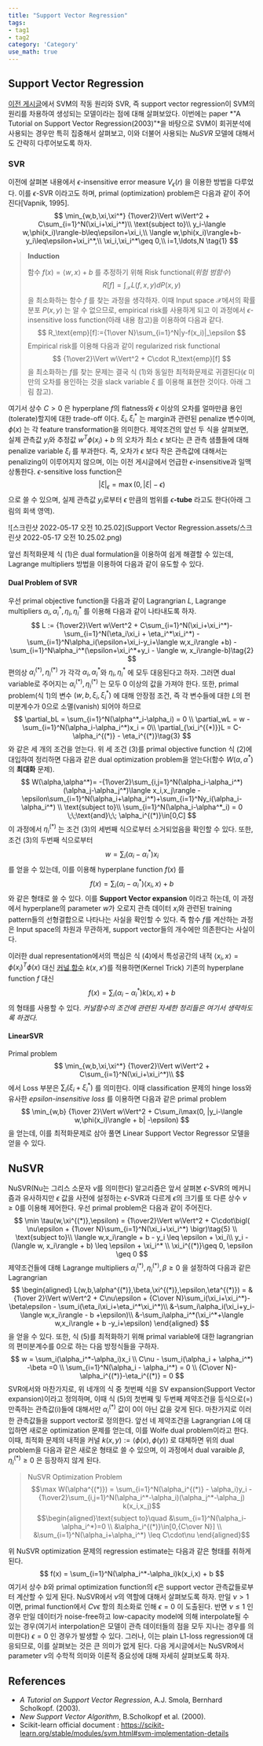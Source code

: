 ```yaml
---
title: "Support Vector Regression"
tags:
- tag1
- tag2
category: 'Category'
use_math: true
---
```

## Support Vector Regression

[이전 게시글](https://velog.io/@ddangchani/Support-Vector-Machine)에서 SVM의 작동 원리와 SVR, 즉 support vector regression이 SVM의 원리를 차용하여 생성되는 모델이라는 점에 대해 살펴보았다. 이번에는 paper *"A Tutorial on Support Vector Regression(2003)"*을 바탕으로 SVM이 회귀분석에 사용되는 경우만 특히 집중해서 살펴보고, 이와 더불어 사용되는 *NuSVR* 모델에 대해서도 간략히 다루어보도록 하자.

### SVR

이전에 살펴본 내용에서 $\epsilon$-insensitive error measure $V_\epsilon(r)$ 을 이용한 방법을 다루었다. 이를 $\epsilon$-SVR 이라고도 하며, primal (optimization) problem은 다음과 같이 주어진다[Vapnik, 1995].
$$
\min_{w,b,\xi,\xi^*} {1\over2}\Vert w\Vert^2 + C\sum_{i=1}^N(\xi_i+\xi_i^*)\\
\text{subject to}\\
y_i-\langle w,\phi(x_i)\rangle-b\leq\epsilon+\xi_i,\\
\langle w,\phi(x_i)\rangle+b-y_i\leq\epsilon+\xi_i^*,\\
\xi_i,\xi_i^*\geq 0,\\
i=1,\ldots,N \tag{1}
$$

> **Induction**
>
> 함수 $f(x) = \langle w, x\rangle + b$ 를 추정하기 위해 Risk functional(*위험 범함수*)
> $$
> R[f] = \int_\mathcal X L(f,x,y) dP(x,y)
> $$
> 을 최소화하는 함수 $f$ 를 찾는 과정을 생각하자. 이때 Input space $\mathcal X$에서의 확률분포 $P(x,y)$ 는 알 수 없으므로, empirical risk를 사용하게 되고 이 과정에서 $\epsilon$-insensitive loss function(아래 내용 참고)을 이용하여 다음과 같다.
> $$
> R_\text{emp}[f]:={1\over N}\sum_{i=1}^N|y-f(x_i)|_\epsilon
> $$
> Empirical risk를 이용해 다음과 같이 regularized risk functional
> $$
> {1\over2}\Vert w\Vert^2 + C\cdot R_\text{emp}[f]
> $$
> 을 최소화하는 $f$를 찾는 문제는 결국 식 (1)와 동일한 최적화문제로 귀결된다($\epsilon$ 미만의 오차를 용인하는 것을 slack variable $\xi$ 를 이용해 표현한 것이다. 아래 그림 참고).

여기서 상수 $C>0$ 은 hyperplane $f$의 flatness와 $\epsilon$ 이상의 오차를 얼마만큼 용인(tolerate)할지에 대한 trade-off 이다. $\xi_i,\xi_i^*$ 는 margin과 관련된 penalize 변수이며, $\phi(x)$ 는 각 feature transformation을 의미한다. 제약조건의 앞선 두 식을 살펴보면, 실제 관측값 $y_i$와 추정값 $w^T\phi(x_i)+b$ 의 오차가 최소 $\epsilon$ 보다는 큰 관측 샘플들에 대해 penalize variable $\xi_i$ 를 부과한다. 즉, 오차가 $\epsilon$ 보다 작은 관측값에 대해서는 penalizing이 이루어지지 않으며, 이는 이전 게시글에서 언급한 $\epsilon$-insensitive과 일맥상통한다. $\epsilon$-sensitive loss function은 
$$
|\xi|_\epsilon = \max(0,|\xi|-\epsilon)
$$
으로 쓸 수 있으며, 실제 관측값 $y_i$로부터 $\epsilon$ 만큼의 범위를 $\epsilon$**-tube** 라고도 한다(아래 그림의 회색 영역).

![스크린샷 2022-05-17 오전 10.25.02](Support Vector Regression.assets/스크린샷 2022-05-17 오전 10.25.02.png)

앞선 최적화문제 식 (1)은 dual formulation을 이용하여 쉽게 해결할 수 있는데, Lagrange multipliers 방법을 이용하여 다음과 같이 유도할 수 있다.

#### Dual Problem of SVR

우선 primal objective function을 다음과 같이 Lagrangrian $L$, Lagrange multipliers $\alpha_i,\alpha_i^*,\eta_i,\eta_i^*$ 를 이용해 다음과 같이 나타내도록 하자.
$$
L := {1\over2}\Vert w\Vert^2 + C\sum_{i=1}^N(\xi_i+\xi_i^*)-\sum_{i=1}^N(\eta_i\xi_i + \eta_i^*\xi_i^*) - \sum_{i=1}^N\alpha_i(\epsilon+\xi_i-y_i+\langle w,x_i\rangle +b) - \sum_{i=1}^N\alpha_i^*(\epsilon+\xi_i^*+y_i - \langle w, x_i\rangle-b)\tag{2}
$$
편의상 $\alpha_i^{(*)}, \eta_i^{(*)}$ 가 각각 $\alpha_i,\alpha^*_i$와 $\eta_i,\eta_i^*$ 에 모두 대응된다고 하자. 그러면 dual variable로 주어지는 $\alpha_i^{(*)},\eta_i^{(*)}$ 는 모두 0 이상의 값을 가져야 한다. 또한, primal problem(식 1)의 변수 $(w,b,\xi_i,\xi_i^*)$ 에 대해 안장점 조건, 즉 각 변수들에 대한 $L$의 편미분계수가 0으로 소멸(vanish) 되어야 하므로
$$
\partial_bL = \sum_{i=1}^N(\alpha^*_i-\alpha_i) = 0 \\
\partial_wL = w - \sum_{i=1}^N(\alpha_i-\alpha_i^*)x_i = 0\\
\partial_{\xi_i^{(*)}}L = C-\alpha_i^{(*)} - \eta_i^{(*)}\tag{3}
$$
와 같은 세 개의 조건을 얻는다. 위 세 조건 (3)를 primal objective function 식 (2)에 대입하여 정리하면 다음과 같은 dual optimization problem을 얻는다(함수 $W(\alpha,\alpha^*)$ 의 **최대화** 문제).
$$
W(\alpha,\alpha^*)= -{1\over2}\sum_{i,j=1}^N(\alpha_i-\alpha_i^*)(\alpha_j-\alpha_j^*)\langle x_i,x_j\rangle
-\epsilon\sum_{i=1}^N(\alpha_i+\alpha_i^*)+\sum_{i=1}^Ny_i(\alpha_i-\alpha_i^*)
 \\ 
\text{subject to}\\
\sum_{i=1}^N(\alpha_i-\alpha^*_i) = 0 \;\;\text{and}\;\; \alpha_i^{(*)}\in[0,C]
$$
이 과정에서 $\eta_i^{(*)}$ 는 조건 (3)의 세번째 식으로부터 소거되었음을 확인할 수 있다. 또한, 조건 (3)의 두번째 식으로부터
$$
w = \sum_i(\alpha_i-\alpha_i^*)x_i
$$
를 얻을 수 있는데, 이를 이용해 hyperplane function $f(x)$ 를
$$
f(x)= \sum_i(\alpha_i-\alpha_i^*)\langle x_i,x\rangle + b\tag{4}
$$
와 같은 형태로 쓸 수 있다. 이를 **Support Vector expansion** 이라고 하는데, 이 과정에서 hyperplane의 parameter $w$가 오로지 관측 데이터 $x_i$와 관련된 training pattern들의 선형결합으로 나타나는 사실을 확인할 수 있다. 즉 함수 $f$를 계산하는 과정은 Input space의 차원과 무관하게, support vector들의 개수에만 의존한다는 사실이다.

이러한 dual representation에서의 핵심은 식 (4)에서 특성공간의 내적 $\langle x_i,x\rangle = \phi(x_i)^T \phi(x)$ 대신 [커널 함수](https://velog.io/@ddangchani/Kernel-Algorithm-1) $k(x,x')$를 적용하면(Kernel Trick) 기존의 hyperplane function $f$ 대신
$$
f(x) = \sum_i(\alpha_i-\alpha_i^*)k(x_i,x) +b
$$
의 형태를 사용할 수 있다. *커널함수의 조건에 관련된 자세한 정리들은 여기서 생략하도록 하겠다.*

#### LinearSVR

Primal problem 
$$
\min_{w,b,\xi,\xi^*} {1\over2}\Vert w\Vert^2 + C\sum_{i=1}^N(\xi_i+\xi_i^*)\\
$$
에서 Loss 부분은 $\sum_i(\xi_i+\xi_i^*)$ 를 의미한다. 이때 classification 문제의 hinge loss와 유사한 *epsilon-insensitive loss* 를 이용하면 다음과 같은 primal problem
$$
\min_{w,b} {1\over 2}\Vert w\Vert^2 + C\sum_i\max(0, |y_i-\langle w,\phi(x_i)\rangle + b| -\epsilon)
$$
을 얻는데, 이를 최적화문제로 삼아 풀면 Linear Support Vector Regressor 모델을 얻을 수 있다.

## NuSVR

NuSVR(Nu는 그리스 소문자 $\nu$를 의미한다) 알고리즘은 앞서 살펴본 $\epsilon$-SVR의 메커니즘과 유사하지만 $\epsilon$ 값을 사전에 설정하는 $\epsilon$-SVR과 다르게 $\epsilon$의 크기를 또 다른 상수 $\nu\geq 0$를 이용해 제어한다. 우선 primal problem은 다음과 같이 주어진다.
$$
\min \tau(w,\xi^{(*)},\epsilon) = {1\over2}\Vert w\Vert^2 + C\cdot\bigl( \nu\epsilon + {1\over N}\sum_{i=1}^N(\xi_i+\xi_i^*) \bigr)\tag{5} \\
\text{subject to}\\
\langle w,x_i\rangle + b - y_i \leq \epsilon + \xi_i\\
y_i - (\langle w, x_i\rangle + b) \leq \epsilon + \xi_i^* \\
\xi_i^{(*)}\geq 0, \epsilon \geq 0
$$
제약조건들에 대해 Lagrange multipliers $\alpha_i^{(*)}, \eta_i^{(*)},\beta\geq 0$ 을 설정하여 다음과 같은 Lagrangrian
$$
\begin{aligned}
L(w,b,\alpha^{(*)},\beta,\xi^{(*)},\epsilon,\eta^{(*)}) = &{1\over 2}\Vert w\Vert^2 + C\nu\epsilon + {C\over N}\sum_i(\xi_i+\xi_i^*)-\beta\epsilon - \sum_i(\eta_i\xi_i+\eta_i^*\xi_i^*)\\
&-\sum_i\alpha_i(\xi_i+y_i-\langle w,x_i\rangle - b +\epsilon)\\
&-\sum_i\alpha_i^*(\xi_i^*+\langle w,x_i\rangle + b -y_i+\epsilon)
\end{aligned}
$$
을 얻을 수 있다. 또한, 식 (5)를 최적화하기 위해 primal variable에 대한 lagrangrian의 편미분계수를 0으로 하는 다음 방정식들을 구하자.
$$
w = \sum_i(\alpha_i^*-\alpha_i)x_i \\
C\nu - \sum_i(\alpha_i + \alpha_i^*) -\beta =0 \\
\sum_{i=1}^N(\alpha_i - \alpha_i^*) = 0 \\
{C\over N}-\alpha_i^{(*)}-\eta_i^{(*)} = 0
$$
SVR에서와 마찬가지로, 위 네개의 식 중 첫번째 식을 SV expansion(Support Vector expansion)이라고 정의하며, 이때 식 (5)의 첫번째 및 두번째 제약조건을 등식으로(=) 만족하는 관측값(i)들에 대해서만 $\alpha_i^{(*)}$ 값이 0이 아닌 값을 갖게 된다. 마찬가지로 이러한 관측값들을 support vector로 정의한다. 앞선 네 제약조건을 Lagrangrian $L$에 대입하면 새로운 optimization 문제를 얻는데, 이를 Wolfe dual problem이라고 한다. 이때, 최적화 문제의 내적을 커널 $k(x,y) := \langle \phi(x),\phi(y)\rangle$ 로 대체하면 위의 dual problem을 다음과 같은 새로운 형태로 쓸 수 있으며, 이 과정에서 dual varaible $\beta,\eta_i^{(*)}\geq 0$ 은 등장하지 않게 된다.
> NuSVR Optimization Problem
> $$\max W(\alpha^{(*)}) = \sum_{i=1}^N(\alpha_i^{(*)} - \alpha_i)y_i - {1\over2}\sum_{i,j=1}^N(\alpha_i^*-\alpha_i)(\alpha_j^*-\alpha_j) k(x_i,x_j)$$
> $$\begin{aligned}\text{subject to}\quad &\sum_{i=1}^N(\alpha_i-\alpha_i^*)=0 \\
&\alpha_i^{(*)}\in[0,{C\over N}] \\
&\sum_{i=1}^N(\alpha_i+\alpha_i^*) \leq C\cdot\nu
\end{aligned}$$

위 NuSVR optimization 문제의 regression estimate는 다음과 같은 형태를 취하게 된다.
$$ 
f(x) = \sum_{i=1}^N(\alpha_i^*-\alpha_i)k(x_i,x) + b
$$
여기서 상수 $b$와 primal optimization function의 $\epsilon$은 support vector 관측값들로부터 계산할 수 있게 된다.
NuSVR에서 $\nu$의 역할에 대해서 살펴보도록 하자. 만일 $\nu>1$ 이면, primal function에서 $C\nu\epsilon$ 항의 최소화로 인해 $\epsilon=0$ 이 도출된다. 반면 $\nu\leq 1$ 인 경우 만일 데이터가 noise-free하고 low-capacity model에 의해 interpolate될 수 있는 경우(여기서 interpolation은 모델이 관측 데이터들의 점을 모두 지나는 경우를 의미한다) $\epsilon = 0$ 인 경우가 발생할 수 있다. 그러나, 이는 plain L1-loss regression에 대응되므로, 이를 살펴보는 것은 큰 의미가 없게 된다.
다음 게시글에서는 NuSVR에서 parameter $\nu$의 수학적 의미와 이론적 중요성에 대해 자세히 살펴보도록 하자.



## References

- *A Tutorial on Support Vector Regression*, A.J. Smola, Bernhard Scholkopf. (2003).
- *New Support Vector Algorithm*, B.Scholkopf et al. (2000).
- Scikit-learn official document : https://scikit-learn.org/stable/modules/svm.html#svm-implementation-details